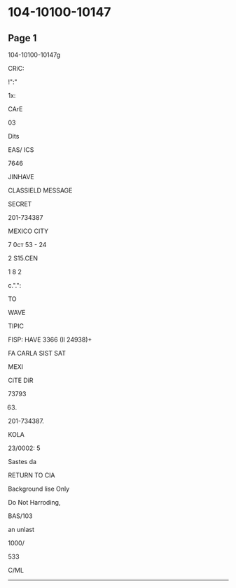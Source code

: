 # 104-10100-10147

## Page 1

104-10100-10147g

CRiC:

!":"

1x:

CArE

03

Dits

EAS/ ICS

7646

JINHAVE

CLASSIELD MESSAGE

SECRET

201-734387

MEXICO CITY

7 0ст 53 - 24

2 S15.CEN

1 8 2

с.".":

TO

WAVE

TIPIC

FISP: HAVE 3366 (Il 24938)+

FA CARLA SIST SAT

MEXI

CiTE DiR

73793

63.

201-734387.

KOLA

23/0002: 5

Sastes da

RETURN TO CIA

Background lise Only

Do Not Harroding,

BAS/103

an unlast

1000/

533

C/ML

---

